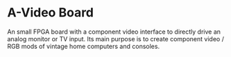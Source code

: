 # A-Video Board

An small FPGA board with a component video interface to directly drive
an analog monitor or TV input.
Its main purpose is to create component video / RGB mods of vintage
home computers and consoles.

